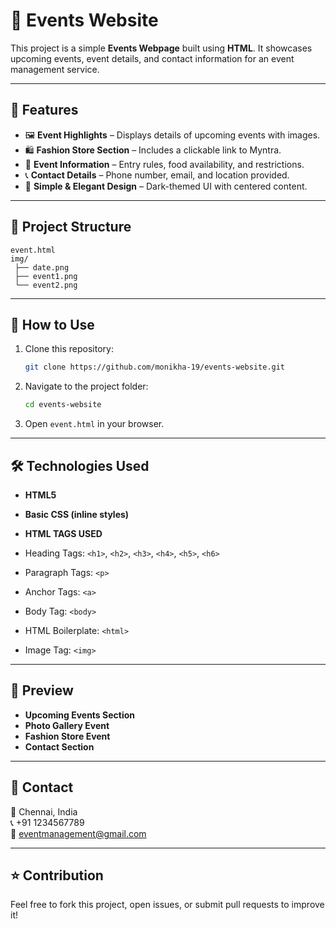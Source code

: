  # 🎉 Events Website

This project is a simple **Events Webpage** built using **HTML**. It showcases upcoming events, event details, and contact information for an event management service.  

---

## 📌 Features
- 🖼️ **Event Highlights** – Displays details of upcoming events with images.  
- 🛍️ **Fashion Store Section** – Includes a clickable link to Myntra.  
- 📅 **Event Information** – Entry rules, food availability, and restrictions.  
- 📞 **Contact Details** – Phone number, email, and location provided.  
- 🎨 **Simple & Elegant Design** – Dark-themed UI with centered content.  

---

## 📂 Project Structure
```
event.html
img/
 ├── date.png
 ├── event1.png
 └── event2.png
```

---

## 🚀 How to Use
1. Clone this repository:  
   ```bash
   git clone https://github.com/monikha-19/events-website.git
   ```
2. Navigate to the project folder:  
   ```bash
   cd events-website
   ```
3. Open `event.html` in your browser.

---

## 🛠️ Technologies Used
- **HTML5**
- **Basic CSS (inline styles)**

- **HTML TAGS USED**
- Heading Tags: `<h1>`, `<h2>`, `<h3>`, `<h4>`, `<h5>`, `<h6>`
- Paragraph Tags: `<p>`
- Anchor Tags: `<a>`
- Body Tag: `<body>`
- HTML Boilerplate: `<html>`
- Image Tag: `<img>`

---

## 📸 Preview
- **Upcoming Events Section**
- **Photo Gallery Event**
- **Fashion Store Event**
- **Contact Section**

---

## 📧 Contact
📍 Chennai, India  
📞 +91 1234567789  
📩 eventmanagement@gmail.com  

---

## ⭐ Contribution
Feel free to fork this project, open issues, or submit pull requests to improve it!  


